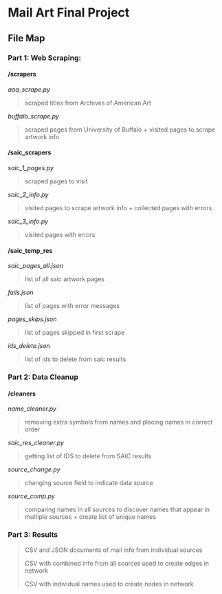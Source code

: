 # Mail Art Final Project
## File Map 

### Part 1: Web Scraping:
#### /scrapers
*aaa_scrape.py*
> scraped titles from Archives of American Art
>
*buffalo_scrape.py* 
> scraped pages from University of Buffalo + visited pages to scrape artwork info
>
#### /saic_scrapers
*saic_1_pages.py*
> scraped pages to visit 
>
*saic_2_info.py*
> visited pages to scrape artwork info + collected pages with errors
>
*saic_3_info.py*
> visited pages with errors 
>
#### /saic_temp_res
*saic_pages_all.json*
> list of all saic artwork pages
>
*fails.json*
> list of pages with error messages
>
*pages_skips.json*
> list of pages skipped in first scrape
>
*ids_delete.json*
>list of ids to delete from saic results
>
### Part 2: Data Cleanup
#### /cleaners
*name_cleaner.py*
>removing extra symbols from names and placing names in correct order
>
*saic_res_cleaner.py*
>getting list of IDS to delete from SAIC results 
>
*source_change.py*
>changing source field to indicate data source
>
*source_comp.py*
>comparing names in all sources to discover names that appear in multiple sources + create list of unique names 
>
### Part 3: Results 
>CSV and JSON documents of mail info from individual sources
>
>CSV with combined info from all sources used to create edges in network
>
>CSV with individual names used to create nodes in network